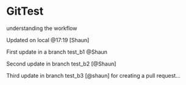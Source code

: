 # GitTest

understanding the workflow

Updated on local @17:19 [Shaun]

First update in a branch test_b1 @Shaun

Second update in branch test_b2 [@Shaun]

Third update in branch test_b3 [@shaun] for creating a pull request... 